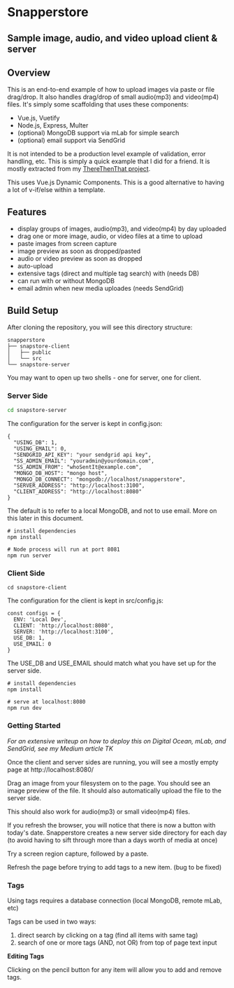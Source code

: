 # Snapperstore

## Sample image, audio, and video upload client &amp; server


## Overview

This is an end-to-end example of how to upload images via paste or file drag/drop.  It also handles drag/drop of small audio(mp3) and video(mp4) files.  It's simply some scaffolding that uses these components:

* Vue.js, Vuetify
* Node.js, Express, Multer
* (optional) MongoDB support via mLab for simple search 
* (optional) email support via SendGrid

It is not intended to be a production level example of validation, error handling, etc.  This is simply a quick example that I did for a friend.  It is mostly extracted from my <a href="https://github.com/DanielSmith/ThereThenThat-Server">ThereThenThat project</a>.

This uses Vue.js Dynamic Components.  This is a good alternative to having a lot of v-if/else within a template.

## Features

* display groups of images, audio(mp3), and video(mp4) by day uploaded
* drag one or more image, audio, or video files at a time to upload
* paste images from screen capture
* image preview as soon as dropped/pasted
* audio or video preview as soon as dropped
* auto-upload
* extensive tags (direct and multiple tag search) with (needs DB)
* can run with or without MongoDB
* email admin when new media uploades (needs SendGrid)

## Build Setup

After cloning the repository, you will see this directory structure:
```
snapperstore
├── snapstore-client
│   ├── public
│   └── src
└── snapstore-server
```
You may want to open up two shells - one for server, one for client.

### Server Side
``` bash
cd snapstore-server

```

The configuration for the server is kept in config.json:

```
{
  "USING_DB": 1,
  "USING_EMAIL": 0,
  "SENDGRID_API_KEY": "your sendgrid api key",
  "SS_ADMIN_EMAIL": "youradmin@yourdomain.com",
  "SS_ADMIN_FROM": "whoSentIt@example.com",
  "MONGO_DB_HOST": "mongo host",
  "MONGO_DB_CONNECT": "mongodb://localhost/snapperstore",
  "SERVER_ADDRESS": "http://localhost:3100",
  "CLIENT_ADDRESS": "http://localhost:8080"
}
```
The default is to refer to a local MongoDB, and not to use email.  More on this later in this document.

```
# install dependencies
npm install

# Node process will run at port 8081
npm run server
```

### Client Side

```
cd snapstore-client
```

The configuration for the client is kept in src/config.js:

```
const configs = {
  ENV: 'Local Dev',
  CLIENT: 'http://localhost:8080',
  SERVER: 'http://localhost:3100',
  USE_DB: 1,
  USE_EMAIL: 0
}

```
The USE_DB and USE_EMAIL should match what you have set up for the server side.


```
# install dependencies
npm install

# serve at localhost:8080
npm run dev
```

### Getting Started

*For an extensive writeup on how to deploy this on Digital Ocean, mLab, and SendGrid, see my Medium article TK*

Once the client and server sides are running, you will see a mostly empty page at http://localhost:8080/

Drag an image from your filesystem on to the page.  You should see an image preview of the file.  It should also automatically upload the file to the server side.

This should also work for audio(mp3) or small video(mp4) files.

If you refresh the browser, you will notice that there is now a button with today's date.  Snapperstore creates a new server side directory for each day (to avoid having to sift through more than a days worth of media at once)

Try a screen region capture, followed by a paste.

Refresh the page before trying to add tags to a new item.  (bug to be fixed)

### Tags

Using tags requires a database connection (local MongoDB, remote mLab, etc)

Tags can be used in two ways:

1. direct search by clicking on a tag (find all items with same tag)
2. search of one or more tags (AND, not OR) from top of page text input

**Editing Tags**

Clicking on the pencil button for any item will allow you to add and remove tags.



